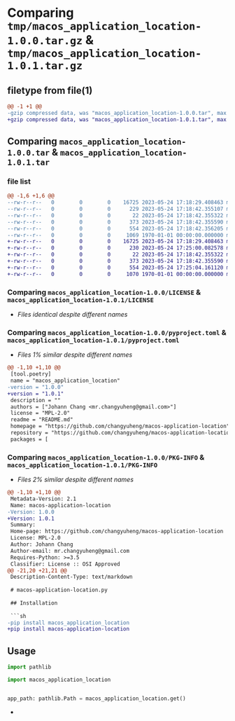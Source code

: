 # Comparing `tmp/macos_application_location-1.0.0.tar.gz` & `tmp/macos_application_location-1.0.1.tar.gz`

## filetype from file(1)

```diff
@@ -1 +1 @@
-gzip compressed data, was "macos_application_location-1.0.0.tar", max compression
+gzip compressed data, was "macos_application_location-1.0.1.tar", max compression
```

## Comparing `macos_application_location-1.0.0.tar` & `macos_application_location-1.0.1.tar`

### file list

```diff
@@ -1,6 +1,6 @@
--rw-r--r--   0        0        0    16725 2023-05-24 17:18:29.408463 macos_application_location-1.0.0/LICENSE
--rw-r--r--   0        0        0      229 2023-05-24 17:18:42.355107 macos_application_location-1.0.0/README.md
--rw-r--r--   0        0        0       22 2023-05-24 17:18:42.355322 macos_application_location-1.0.0/packages/macos_application_location/__init__.py
--rw-r--r--   0        0        0      373 2023-05-24 17:18:42.355590 macos_application_location-1.0.0/packages/macos_application_location/main.py
--rw-r--r--   0        0        0      554 2023-05-24 17:18:42.356205 macos_application_location-1.0.0/pyproject.toml
--rw-r--r--   0        0        0     1069 1970-01-01 00:00:00.000000 macos_application_location-1.0.0/PKG-INFO
+-rw-r--r--   0        0        0    16725 2023-05-24 17:18:29.408463 macos_application_location-1.0.1/LICENSE
+-rw-r--r--   0        0        0      230 2023-05-24 17:25:00.082578 macos_application_location-1.0.1/README.md
+-rw-r--r--   0        0        0       22 2023-05-24 17:18:42.355322 macos_application_location-1.0.1/packages/macos_application_location/__init__.py
+-rw-r--r--   0        0        0      373 2023-05-24 17:18:42.355590 macos_application_location-1.0.1/packages/macos_application_location/main.py
+-rw-r--r--   0        0        0      554 2023-05-24 17:25:04.161120 macos_application_location-1.0.1/pyproject.toml
+-rw-r--r--   0        0        0     1070 1970-01-01 00:00:00.000000 macos_application_location-1.0.1/PKG-INFO
```

### Comparing `macos_application_location-1.0.0/LICENSE` & `macos_application_location-1.0.1/LICENSE`

 * *Files identical despite different names*

### Comparing `macos_application_location-1.0.0/pyproject.toml` & `macos_application_location-1.0.1/pyproject.toml`

 * *Files 1% similar despite different names*

```diff
@@ -1,10 +1,10 @@
 [tool.poetry]
 name = "macos_application_location"
-version = "1.0.0"
+version = "1.0.1"
 description = ""
 authors = ["Johann Chang <mr.changyuheng@gmail.com>"]
 license = "MPL-2.0"
 readme = "README.md"
 homepage = "https://github.com/changyuheng/macos-application-location"
 repository = "https://github.com/changyuheng/macos-application-location"
 packages = [
```

### Comparing `macos_application_location-1.0.0/PKG-INFO` & `macos_application_location-1.0.1/PKG-INFO`

 * *Files 2% similar despite different names*

```diff
@@ -1,10 +1,10 @@
 Metadata-Version: 2.1
 Name: macos-application-location
-Version: 1.0.0
+Version: 1.0.1
 Summary: 
 Home-page: https://github.com/changyuheng/macos-application-location
 License: MPL-2.0
 Author: Johann Chang
 Author-email: mr.changyuheng@gmail.com
 Requires-Python: >=3.5
 Classifier: License :: OSI Approved
@@ -21,20 +21,21 @@
 Description-Content-Type: text/markdown
 
 # macos-application-location.py
 
 ## Installation
 
 ```sh
-pip install macos_application_location
+pip install macos-application-location
 ```
 
 ## Usage
 
 ```py
 import pathlib
 
 import macos_application_location
 
 
 app_path: pathlib.Path = macos_application_location.get()
 ```
+
```

